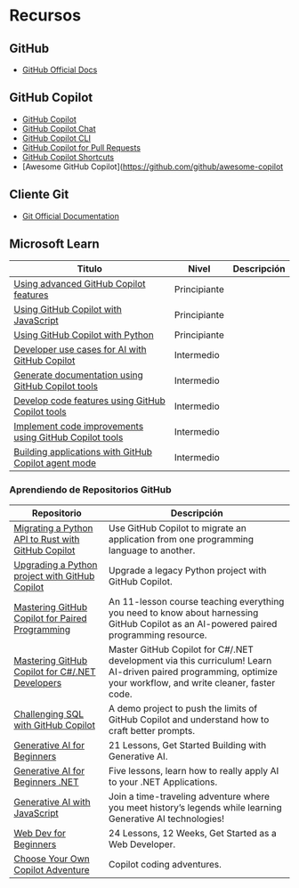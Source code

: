 # Recursos

## GitHub

* [GitHub Official Docs](https://docs.github.com/)

## GitHub Copilot

* [GitHub Copilot](https://github.com/features/copilot)
* [GitHub Copilot Chat](https://docs.github.com/en/copilot/github-copilot-chat/using-github-copilot-chat)
* [GitHub Copilot CLI](https://githubnext.com/projects/copilot-cli/)
* [GitHub Copilot for Pull Requests](https://github.blog/2023-11-08-github-copilot-in-the-cli-now-in-public-beta/)
* [GitHub Copilot Shortcuts](/resources/cheatsheets/copilot-shortcuts.md)
* [Awesome GitHub Copilot](https://github.com/github/awesome-copilot


## Cliente Git

* [Git Official Documentation](https://git-scm.com/doc)


## Microsoft Learn

| Titulo | Nivel | Descripción |
|---|---|---|
| [Using advanced GitHub Copilot features](https://learn.microsoft.com/en-us/training/modules/advanced-github-copilot/) | Principiante  |  |
| [Using GitHub Copilot with JavaScript](https://learn.microsoft.com/en-us/training/modules/introduction-copilot-javascript/) | Principiante |  |
| [Using GitHub Copilot with Python](https://learn.microsoft.com/en-us/training/modules/introduction-copilot-python/) | Principiante |  |
| [Developer use cases for AI with GitHub Copilot](https://learn.microsoft.com/en-us/training/modules/developer-use-cases-for-ai-with-github-copilot/) | Intermedio |  |
| [Generate documentation using GitHub Copilot tools](https://learn.microsoft.com/en-us/training/modules/generate-documentation-using-github-copilot-tools/) | Intermedio |  |
| [Develop code features using GitHub Copilot tools](https://learn.microsoft.com/en-us/training/modules/develop-code-features-using-github-copilot-tools/) | Intermedio |  |
| [Implement code improvements using GitHub Copilot tools](https://learn.microsoft.com/en-us/training/modules/implement-code-improvements-using-github-copilot-tools/) | Intermedio |  |
| [Building applications with GitHub Copilot agent mode](https://learn.microsoft.com/training/modules/github-copilot-agent-mode/) | Intermedio |  |

### Aprendiendo de Repositorios GitHub

| Repositorio | Descripción |
|------------|-------------|
| [Migrating a Python API to Rust with GitHub Copilot](https://github.com/microsoft/github-copilot-migrating-languages/tree/main) | Use GitHub Copilot to migrate an application from one programming language to another. |
| [Upgrading a Python project with GitHub Copilot](https://github.com/microsoft/github-copilot-upgrading) | Upgrade a legacy Python project with GitHub Copilot. |
| [Mastering GitHub Copilot for Paired Programming](https://github.com/microsoft/Mastering-GitHub-Copilot-for-Paired-Programming) | An 11-lesson course teaching everything you need to know about harnessing GitHub Copilot as an AI-powered paired programming resource. |
| [Mastering GitHub Copilot for C#/.NET Developers](https://github.com/microsoft/mastering-github-copilot-for-dotnet-csharp-developers) | Master GitHub Copilot for C#/.NET development via this curriculum! Learn AI-driven paired programming, optimize your workflow, and write cleaner, faster code. |
| [Challenging SQL with GitHub Copilot](https://github.com/microsoft/challenging-github-copilot) | A demo project to push the limits of GitHub Copilot and understand how to craft better prompts. |
| [Generative AI for Beginners](https://aka.ms/genai-beginners) | 21 Lessons, Get Started Building with Generative AI. |
| [Generative AI for Beginners .NET](https://github.com/microsoft/Generative-AI-for-beginners-dotnet) | Five lessons, learn how to really apply AI to your .NET Applications. |
| [Generative AI with JavaScript](https://github.com/microsoft/generative-ai-with-javascript) | Join a time-traveling adventure where you meet history’s legends while learning Generative AI technologies! |
| [Web Dev for Beginners](https://aka.ms/webdev-beginners) | 24 Lessons, 12 Weeks, Get Started as a Web Developer. |
| [Choose Your Own Copilot Adventure](https://github.com/microsoft/CopilotAdventures) | Copilot coding adventures. |
